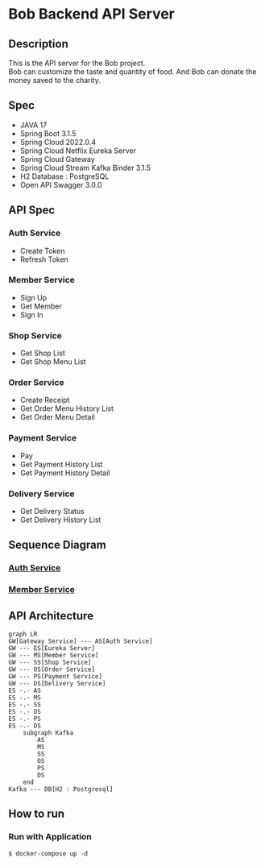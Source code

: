 # Bob Backend API Server
## Description
This is the API server for the Bob project. <br/>
Bob can customize the taste and quantity of food. And Bob can donate the money saved to the charity. <br/>

## Spec
- JAVA 17
- Spring Boot 3.1.5
- Spring Cloud 2022.0.4
- Spring Cloud Netflix Eureka Server
- Spring Cloud Gateway
- Spring Cloud Stream Kafka Binder 3.1.5
- H2 Database : PostgreSQL
- Open API Swagger 3.0.0

## API Spec
### Auth Service
- Create Token
- Refresh Token
### Member Service
- Sign Up
- Get Member
- Sign In
### Shop Service
- Get Shop List
- Get Shop Menu List
### Order Service
- Create Receipt
- Get Order Menu History List
- Get Order Menu Detail
### Payment Service
- Pay
- Get Payment History List
- Get Payment History Detail
### Delivery Service
- Get Delivery Status
- Get Delivery History List

## Sequence Diagram
### [Auth Service](https://github.com/MuscatLab/bob-backend/tree/main/auth-service#sequence-diagram)
### [Member Service](https://github.com/MuscatLab/bob-backend/tree/main/member-service#sequence-diagram)

## API Architecture
```mermaid
graph LR
GW[Gateway Service] --- AS[Auth Service]
GW --- ES[Eureka Server]
GW --- MS[Member Service]
GW --- SS[Shop Service]
GW --- OS[Order Service]
GW --- PS[Payment Service]
GW --- DS[Delivery Service]
ES -.- AS
ES -.- MS
ES -.- SS
ES -.- OS
ES -.- PS
ES -.- DS
    subgraph Kafka
        AS
        MS
        SS
        OS
        PS
        DS
    end
Kafka --- DB[H2 : Postgresql]
```

## How to run
### Run with Application
```shell
$ docker-compose up -d
```